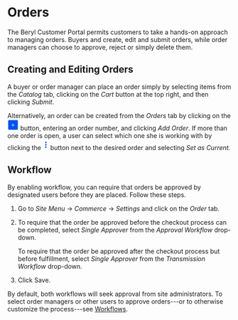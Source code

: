 # Orders [](id=orders)

The Beryl Customer Portal permits customers to take a hands-on approach to
managing orders. Buyers and create, edit and submit orders, while order managers
can choose to approve, reject or simply delete them.

## Creating and Editing Orders

A buyer or order manager can place an order simply by selecting items from the
*Catalog* tab, clicking on the *Cart* button at the top right, and then clicking
*Submit*.

Alternatively, an order can be created from the *Orders* tab by clicking on the
![Add](../../images/icon-add.png) button, entering an order number, and clicking
*Add Order*. If more than one order is open, a user can select which one she is
working with by clicking the ![Options](../../images/icon-options.png) button
next to the desired order and selecting *Set as Current.*

## Workflow

By enabling workflow, you can require that orders be approved by designated
users before they are placed. Follow these steps.

1.  Go to *Site Menu* &rarr; *Commerce* &rarr; *Settings* and click on the
    *Order* tab.

2.  To require that the order be approved before the checkout process can be
    completed, select *Single Approver* from the *Approval Workflow* drop-down.

    To require that the order be approved after the checkout process but before
    fulfillment, select *Single Approver* from the *Transmission Workflow*
    drop-down.

3.  Click Save.

By default, both workflows will seek approval from site administrators. To
select order managers or other users to approve orders---or to otherwise
customize the process---see [Workflows]().
